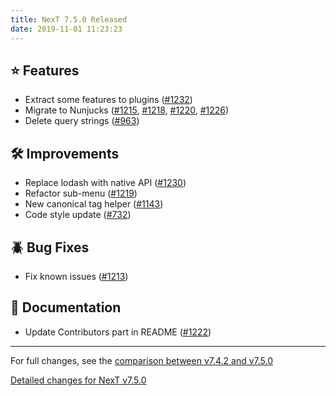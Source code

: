 ```yaml
---
title: NexT 7.5.0 Released
date: 2019-11-01 11:23:23
---
```


## ⭐ Features

- Extract some features to plugins ([#1232](https://github.com/theme-next/hexo-theme-next/pull/1232))
- Migrate to Nunjucks ([#1215](https://github.com/theme-next/hexo-theme-next/pull/1215), [#1218](https://github.com/theme-next/hexo-theme-next/pull/1218), [#1220](https://github.com/theme-next/hexo-theme-next/pull/1220), [#1226](https://github.com/theme-next/hexo-theme-next/pull/1226))
- Delete query strings ([#963](https://github.com/theme-next/hexo-theme-next/pull/963))

## 🛠 Improvements

- Replace lodash with native API ([#1230](https://github.com/theme-next/hexo-theme-next/pull/1230))
- Refactor sub-menu ([#1219](https://github.com/theme-next/hexo-theme-next/pull/1219))
- New canonical tag helper ([#1143](https://github.com/theme-next/hexo-theme-next/pull/1143))
- Code style update ([#732](https://github.com/theme-next/hexo-theme-next/pull/732))

## :beetle: Bug Fixes

- Fix known issues ([#1213](https://github.com/theme-next/hexo-theme-next/pull/1213))

## :book: Documentation

- Update Contributors part in README ([#1222](https://github.com/theme-next/hexo-theme-next/pull/1222))

***

For full changes, see the [comparison between v7.4.2 and v7.5.0](https://github.com/theme-next/hexo-theme-next/compare/v7.4.2...v7.5.0)

[Detailed changes for NexT v7.5.0](https://github.com/theme-next/hexo-theme-next/releases/tag/v7.5.0)
